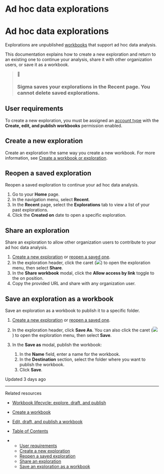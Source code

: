 # Ad hoc data explorations

# Ad hoc data explorations

Explorations are unpublished [workbooks](/docs/workbooks-overview) that support ad hoc data analysis.

This documentation explains how to create a new exploration and return to an existing one to continue your analysis, share it with other organization users, or save it as a workbook.

> 📘
>
> ### Sigma saves your explorations in the **Recent** page. You cannot delete saved explorations.

## User requirements

To create a new exploration, you must be assigned an [account type](/docs/license-and-account-type-overview) with the **Create, edit, and publish workbooks** permission enabled.

## Create a new exploration

Create an exploration the same way you create a new workbook. For more information, see [Create a workbook or exploration](/docs/create-a-workbook).

## Reopen a saved exploration

Reopen a saved exploration to continue your ad hoc data analysis.

1. Go to your **Home** page.
2. In the navigation menu, select **Recent**.
3. In the **Recent** page, select the **Explorations** tab to view a list of your past explorations.
4. Click the **Created on** date to open a specific exploration.

## Share an exploration

Share an exploration to allow other organization users to contribute to your ad hoc data analysis.

1. [Create a new exploration](#create-a-new-exploration) or [reopen a saved one](#reopen-a-saved-exploration).
2. In the exploration header, click the caret (![](https://sigma-docs-screenshots.s3.us-west-2.amazonaws.com/Icons/caret.svg)) to open the exploration menu, then select **Share**.
3. In the **Share workbook** modal, click the **Allow access by link** toggle to the on position.
4. Copy the provided URL and share with any organization user.

## Save an exploration as a workbook

Save an exploration as a workbook to publish it to a specific folder.

1. [Create a new exploration](#create-a-new-exploration) or [reopen a saved one](#reopen-a-saved-exploration).
2. In the exploration header, click **Save As**. You can also click the caret (![](https://sigma-docs-screenshots.s3.us-west-2.amazonaws.com/Icons/caret.svg)) to open the exploration menu, then select **Save**.
3. In the **Save as** modal, publish the workbook:

   1. In the **Name** field, enter a name for the workbook.
   2. In the **Destination** section, select the folder where you want to publish the workbook.
   3. Click **Save**.

Updated 3 days ago

---

Related resources

* [Workbook lifecycle: explore, draft, and publish](/docs/workbook-lifecycle-explore-draft-and-publish)
* [Create a workbook](/docs/create-a-workbook)
* [Edit, draft, and publish a workbook](/docs/edit-draft-and-publish-a-workbook)

* [Table of Contents](#)
* + [User requirements](#user-requirements)
  + [Create a new exploration](#create-a-new-exploration)
  + [Reopen a saved exploration](#reopen-a-saved-exploration)
  + [Share an exploration](#share-an-exploration)
  + [Save an exploration as a workbook](#save-an-exploration-as-a-workbook)